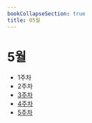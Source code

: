 ```yaml
---
bookCollapseSection: true
title: 05월
---
```

# 5월

- 1주차
- 2주차
- [3주차](Coding%20Test/23.05/3주차/%5Findex.md)
- [4주차](Coding%20Test/23.05/4주차/%5Findex.md)
- [5주차](Coding%20Test/23.05/5주차/%5Findex.md)